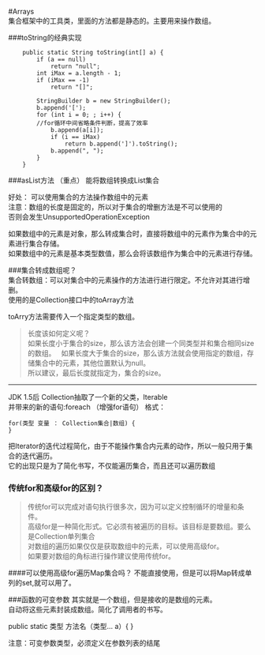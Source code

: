 #Arrays  
集合框架中的工具类，里面的方法都是静态的。主要用来操作数组。  

###toString的经典实现  
```  
    public static String toString(int[] a) {
        if (a == null)
            return "null";
        int iMax = a.length - 1;
        if (iMax == -1)
            return "[]";

        StringBuilder b = new StringBuilder();
        b.append('[');
        for (int i = 0; ; i++) {  
        //for循环中间省略条件判断，提高了效率
            b.append(a[i]);
            if (i == iMax)
                return b.append(']').toString();
            b.append(", ");
        }
    }
```  

###asList方法  （重点）
能将数组转换成List集合

好处： 可以使用集合的方法操作数组中的元素  
注意：数组的长度是固定的，所以对于集合的增删方法是不可以使用的  
	  否则会发生UnsupportedOperationException  

如果数组中的元素是对象，那么转成集合时，直接将数组中的元素作为集合中的元素进行集合存储。  
如果数组中的元素是基本类型数值，那么会将该数组作为集合中的元素进行存储。  


###集合转成数组呢？  
集合转数组：可以对集合中的元素操作的方法进行进行限定。不允许对其进行增删。  
使用的是Collection接口中的toArray方法  

toArry方法需要传入一个指定类型的数组。
>长度该如何定义呢？  
>如果长度小于集合的size，那么该方法会创建一个同类型并和集合相同size的数组。  
>如果长度大于集合的size，那么该方法就会使用指定的数组，存储集合中的元素，其他位置默认为null。  
>所以建议，最后长度就指定为，集合的size。  

---
JDK 1.5后
Collection抽取了一个新的父类，Iterable<T>  
并带来的新的语句:foreach  （增强for语句）
格式：  
``` 
for(类型 变量 ： Collection集合|数组) {   
}  
```  
把Iterator的迭代过程简化，由于不能操作集合内元素的动作，所以一般只用于集合的迭代遍历。  
它的出现只是为了简化书写，不仅能遍历集合，而且还可以遍历数组  

###  传统for和高级for的区别？
>传统for可以完成对语句执行很多次，因为可以定义控制循环的增量和条件。  
>高级for是一种简化形式。它必须有被遍历的目标。该目标是要数组。要么是Collection单列集合  
>对数组的遍历如果仅仅是获取数组中的元素，可以使用高级for。  
>如果要对数组的角标进行操作建议使用传统for。
  
####可以使用高级for遍历Map集合吗？
不能直接使用，但是可以将Map转成单列的set,就可以用了。  

###函数的可变参数
其实就是一个数组，但是接收的是数组的元素。  
自动将这些元素封装成数组。简化了调用者的书写。

public static 类型 方法名（类型... a）{ }
  
注意：可变参数类型，必须定义在参数列表的结尾
